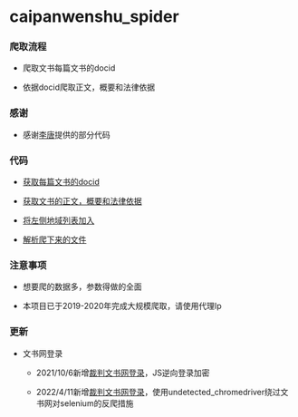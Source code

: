 # caipanwenshu_spider

### 爬取流程

* 爬取文书每篇文书的docid

* 依据docid爬取正文，概要和法律依据

### 感谢

* 感谢[李唐](https://github.com/itangk)提供的部分代码

### 代码

* [获取每篇文书的docid](https://github.com/Day-Bright/caipanwenshu_spider/blob/master/wenshu/getDocid.py)

* [获取文书的正文，概要和法律依据](https://github.com/Day-Bright/caipanwenshu_spider/blob/master/wenshu/GetWenshu.py)

* [将左侧地域列表加入](https://github.com/Day-Bright/caipanwenshu_spider/blob/master/wenshu/area.py)

* [解析爬下来的文件](https://github.com/Day-Bright/caipanwenshu_spider/blob/master/wenshu/Analyticak_wenshu.py)

### 注意事项

* 想要爬的数据多，参数得做的全面

* 本项目已于2019-2020年完成大规模爬取，请使用代理Ip

### 更新

* 文书网登录

  * 2021/10/6新增[裁判文书网登录](https://github.com/Day-Bright/caipanwenshu_spider/blob/master/cpws_login/cpws_login.py)，JS逆向登录加密

  * 2022/4/11新增[裁判文书网登录](https://github.com/Day-Bright/caipanwenshu_spider/blob/master/cpws_login/LoginByUC.py)，使用undetected_chromedriver绕过文书网对selenium的反爬措施











